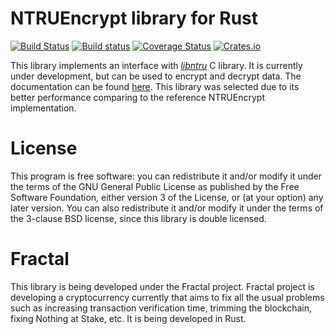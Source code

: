 # NTRUEncrypt library for Rust #

[![Build Status](https://travis-ci.org/FractalGlobal/ntru-rs.svg?branch=master)](https://travis-ci.org/FractalGlobal/ntru-rs)
[![Build status](https://ci.appveyor.com/api/projects/status/w352flnvc7psujnf?svg=true)](https://ci.appveyor.com/project/Razican/ntru-rs)
[![Coverage Status](https://coveralls.io/repos/FractalGlobal/ntru-rs/badge.svg?branch=master&service=github)](https://coveralls.io/github/FractalGlobal/ntru-rs?branch=master)
[![Crates.io](https://meritbadge.herokuapp.com/ntru)](https://crates.io/crates/ntru)

This library implements an interface with
*[libntru](https://tbuktu.github.io/ntru/)* C library. It is currently under
development, but can be used to encrypt and decrypt data. The documentation can
be found [here](http://fractal.global/ntru-rs). This library was selected due to
its better performance comparing to the reference NTRUEncrypt implementation.

# License #

This program is free software: you can redistribute it and/or modify it under
the terms of the GNU General Public License as published by the Free Software
Foundation, either version 3 of the License, or (at your option) any later
version. You can also redistribute it and/or modify it under the terms of the
3-clause BSD license, since this library is double licensed.

# Fractal #

This library is being developed under the Fractal project. Fractal project is
developing a cryptocurrency currently that aims to fix all the usual problems
such as increasing transaction verification time, trimming the blockchain,
fixing Nothing at Stake, etc. It is being developed in Rust.
